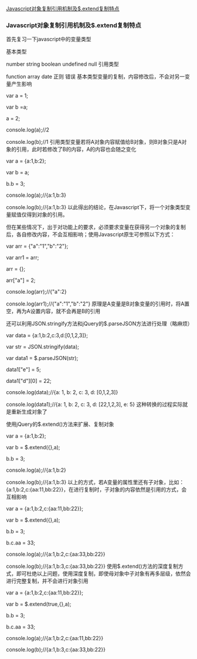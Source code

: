 
[Javascript对象复制引用机制及$.extend复制特点](#)


### Javascript对象复制引用机制及$.extend复制特点

首先复习一下javascript中的变量类型

基本类型

number
string
boolean
undefined
null
引用类型

function
array
date
正则
错误
基本类型变量的复制，内容修改后，不会对另一变量产生影响

var a = 1;

var b =a;

a = 2;

console.log(a);//2

console.log(b);//1
引用类型变量若将A对象内容赋值给B对象，则B对象只是A对象的引用，此时若修改了B的内容，A的内容也会随之变化

var a = {a:1,b:2};

var b = a;

b.b = 3;

console.log(a);//{a:1,b:3}

console.log(b);//{a:1,b:3}
以此得出的结论，在Javascript下，将一个对象类型变量赋值仅得到对象的引用。

但在某些情况下，出于对功能上的要求，必须要求变量在获得另一个对象的复制后，各自修改内容，不会互相影响；使用Javascript原生可参照以下方式：

var arr = {"a":"1","b":"2"};

var arr1 = arr;

arr = {};

arr["a"] = 2;

console.log(arr);//{"a":2}

console.log(arr1);//{"a":"1","b":"2"}
原理是A变量是B对象变量的引用时，将A置空，再为A设置内容，就不会再是B的引用

 

还可以利用JSON.stringify方法和jQuery的$.parseJSON方法进行处理（略麻烦）

var data = {a:1,b:2,c:3,d:[0,1,2,3]};

var str = JSON.stringify(data);

var data1 = $.parseJSON(str);

data1["e"] = 5;

data1["d"][0] = 22;

console.log(data);//{a: 1, b: 2, c: 3, d: [0,1,2,3]}

console.log(data1);//{a: 1, b: 2, c: 3, d: [22,1,2,3], e: 5}
这种转换的过程实际就是重新生成对象了

 

使用jQuery的$.extend()方法来扩展、复制对象

var a = {a:1,b:2};

var b = $.extend({},a);

b.b = 3;

console.log(a);//{a:1,b:2}

console.log(b);//{a:1,b:3}
以上的方式，若A变量的属性里还有子对象，比如：{a:1,b:2,c:{aa:11,bb:22}}，在进行复制时，子对象的内容依然是引用的方式，会互相影响

var a = {a:1,b:2,c:{aa:11,bb:22}};

var b = $.extend({},a);

b.b = 3;

b.c.aa = 33;

console.log(a);//{a:1,b:2,c:{aa:33,bb:22}}

console.log(b);//{a:1,b:3,c:{aa:33,bb:22}}
使用$.extend()方法的深度复制方式，即可杜绝以上问题，使用深度复制，即使母对象中子对象有再多层级，依然会进行完整复制，并不会进行对象引用

var a = {a:1,b:2,c:{aa:11,bb:22}};

var b = $.extend(true,{},a);

b.b = 3;

b.c.aa = 33;

console.log(a);//{a:1,b:2,c:{aa:11,bb:22}}

console.log(b);//{a:1,b:3,c:{aa:33,bb:22}}
 
